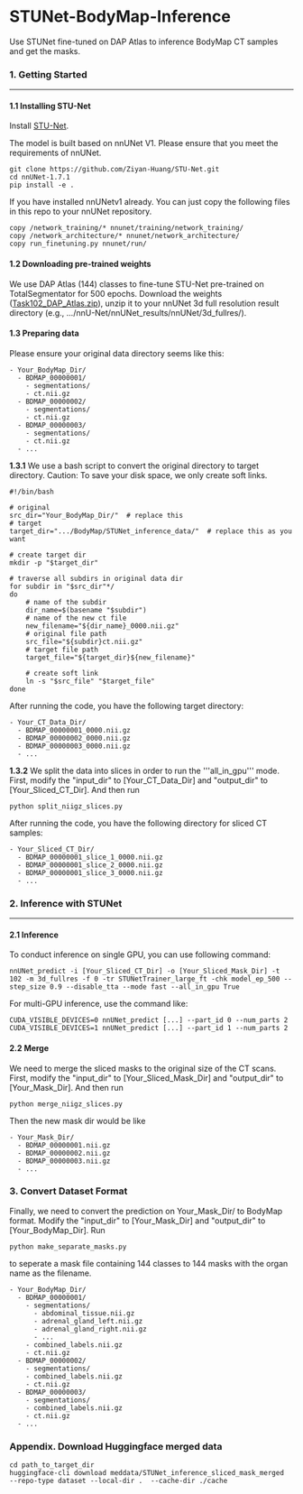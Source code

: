 # STUNet-BodyMap-Inference
Use STUNet fine-tuned on DAP Atlas to inference BodyMap CT samples and get the masks.

### 1. Getting Started

---

#### 1.1 Installing STU-Net

Install [STU-Net](https://github.com/uni-medical/STU-Net). 

The model is built based on nnUNet V1. Please ensure that you meet the requirements of nnUNet.

```
git clone https://github.com/Ziyan-Huang/STU-Net.git
cd nnUNet-1.7.1
pip install -e .
```

If you have installed nnUNetv1 already. You can just copy the following files in this repo to your nnUNet repository.

```
copy /network_training/* nnunet/training/network_training/
copy /network_architecture/* nnunet/network_architecture/
copy run_finetuning.py nnunet/run/
```


#### 1.2 Downloading pre-trained weights

We use DAP Atlas (144) classes to fine-tune STU-Net pre-trained on TotalSegmentator for 500 epochs. Download the weights ([Task102_DAP_Atlas.zip](https://drive.google.com/file/d/1-pqOpcMBiv57PxqxFGtKrzx4S9K8lzJm/view?usp=sharing)), unzip it to your nnUNet 3d full resolution result directory (e.g., .../nnU-Net/nnUNet_results/nnUNet/3d_fullres/).

#### 1.3 Preparing data

Please ensure your original data directory seems like this:

```
- Your_BodyMap_Dir/
  - BDMAP_00000001/
    - segmentations/
    - ct.nii.gz
  - BDMAP_00000002/
    - segmentations/
    - ct.nii.gz
  - BDMAP_00000003/
    - segmentations/
    - ct.nii.gz
  - ...
```

**1.3.1** We use a bash script to convert the original directory to target directory. Caution: To save your disk space, we only create soft links.

```
#!/bin/bash

# original
src_dir="Your_BodyMap_Dir/"  # replace this
# target
target_dir=".../BodyMap/STUNet_inference_data/"  # replace this as you want

# create target dir
mkdir -p "$target_dir"

# traverse all subdirs in original data dir
for subdir in "$src_dir"*/
do
    # name of the subdir
    dir_name=$(basename "$subdir")
    # name of the new ct file
    new_filename="${dir_name}_0000.nii.gz"
    # original file path
    src_file="${subdir}ct.nii.gz"
    # target file path
    target_file="${target_dir}${new_filename}"

    # create soft link
    ln -s "$src_file" "$target_file"
done
```

After running the code, you have the following target directory:

```
- Your_CT_Data_Dir/
  - BDMAP_00000001_0000.nii.gz
  - BDMAP_00000002_0000.nii.gz
  - BDMAP_00000003_0000.nii.gz
  - ...
```

**1.3.2** We split the data into slices in order to run the '''all_in_gpu''' mode. First, modify the "input_dir" to \[Your_CT_Data_Dir\] and "output_dir" to \[Your_Sliced_CT_Dir\]. And then run 

```
python split_niigz_slices.py
```

After running the code, you have the following directory for sliced CT samples:

```
- Your_Sliced_CT_Dir/
  - BDMAP_00000001_slice_1_0000.nii.gz
  - BDMAP_00000001_slice_2_0000.nii.gz
  - BDMAP_00000001_slice_3_0000.nii.gz
  - ...
```

### 2. Inference with STUNet

---

#### 2.1 Inference

To conduct inference on single GPU, you can use following command:

```
nnUNet_predict -i [Your_Sliced_CT_Dir] -o [Your_Sliced_Mask_Dir] -t 102 -m 3d_fullres -f 0 -tr STUNetTrainer_large_ft -chk model_ep_500 --step_size 0.9 --disable_tta --mode fast --all_in_gpu True
```

For multi-GPU inference, use the command like:

```
CUDA_VISIBLE_DEVICES=0 nnUNet_predict [...] --part_id 0 --num_parts 2
CUDA_VISIBLE_DEVICES=1 nnUNet_predict [...] --part_id 1 --num_parts 2
```

#### 2.2 Merge

We need to merge the sliced masks to the original size of the CT scans. First, modify the "input_dir" to \[Your_Sliced_Mask_Dir\] and "output_dir" to \[Your_Mask_Dir\]. And then run 

```
python merge_niigz_slices.py
```

Then the new mask dir would be like

```
- Your_Mask_Dir/
  - BDMAP_00000001.nii.gz
  - BDMAP_00000002.nii.gz
  - BDMAP_00000003.nii.gz
  - ...
```

### 3. Convert Dataset Format

Finally, we need to convert the prediction on Your_Mask_Dir/ to BodyMap format. Modify the "input_dir" to \[Your_Mask_Dir\] and "output_dir" to \[Your_BodyMap_Dir\]. Run

```
python make_separate_masks.py
```

to seperate a mask file containing 144 classes to 144 masks with the organ name as the filename.

```
- Your_BodyMap_Dir/
  - BDMAP_00000001/
    - segmentations/
      - abdominal_tissue.nii.gz
      - adrenal_gland_left.nii.gz
      - adrenal_gland_right.nii.gz
      - ...
    - combined_labels.nii.gz
    - ct.nii.gz
  - BDMAP_00000002/
    - segmentations/
    - combined_labels.nii.gz
    - ct.nii.gz
  - BDMAP_00000003/
    - segmentations/
    - combined_labels.nii.gz
    - ct.nii.gz
  - ...
```

### Appendix. Download Huggingface merged data

```
cd path_to_target_dir
huggingface-cli download meddata/STUNet_inference_sliced_mask_merged  --repo-type dataset --local-dir .  --cache-dir ./cache
```
























